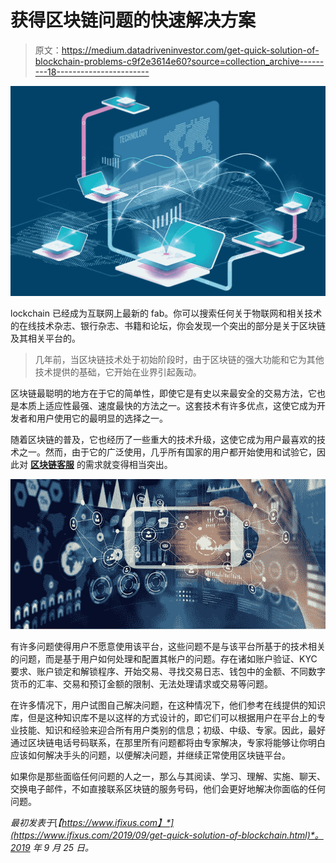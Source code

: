 # 获得区块链问题的快速解决方案

> 原文：<https://medium.datadriveninvestor.com/get-quick-solution-of-blockchain-problems-c9f2e3614e60?source=collection_archive---------18----------------------->

![](img/9397db3f1d0bd05cd8f59af8da367692.png)

lockchain 已经成为互联网上最新的 fab。你可以搜索任何关于物联网和相关技术的在线技术杂志、银行杂志、书籍和论坛，你会发现一个突出的部分是关于区块链及其相关平台的。

> 几年前，当区块链技术处于初始阶段时，由于区块链的强大功能和它为其他技术提供的基础，它开始在业界引起轰动。

区块链最聪明的地方在于它的简单性，即使它是有史以来最安全的交易方法，它也是本质上适应性最强、速度最快的方法之一。这套技术有许多优点，这使它成为开发者和用户使用它的最明显的选择之一。

随着区块链的普及，它也经历了一些重大的技术升级，这使它成为用户最喜欢的技术之一。然而，由于它的广泛使用，几乎所有国家的用户都开始使用和试验它，因此对 [**区块链客服**](https://cryptohubbox.com/blockchain-support-number/) 的需求就变得相当突出。

![](img/b9323d4d554eaa5710c6f01427c39baa.png)

有许多问题使得用户不愿意使用该平台，这些问题不是与该平台所基于的技术相关的问题，而是基于用户如何处理和配置其帐户的问题。存在诸如账户验证、KYC 要求、账户锁定和解锁程序、开始交易、寻找交易日志、钱包中的金额、不同数字货币的汇率、交易和预订金额的限制、无法处理请求或交易等问题。

在许多情况下，用户试图自己解决问题，在这种情况下，他们参考在线提供的知识库，但是这种知识库不是以这样的方式设计的，即它们可以根据用户在平台上的专业技能、知识和经验来迎合所有用户类别的信息；初级、中级、专家。因此，最好通过区块链电话号码联系，在那里所有问题都将由专家解决，专家将能够让你明白应该如何解决手头的问题，以便解决问题，并继续正常使用区块链平台。

如果你是那些面临任何问题的人之一，那么与其阅读、学习、理解、实施、聊天、交换电子邮件，不如直接联系区块链的服务号码，他们会更好地解决你面临的任何问题。

*最初发表于*[*【https://www.ifixus.com】*](https://www.ifixus.com/2019/09/get-quick-solution-of-blockchain.html)*。2019 年 9 月 25 日。*